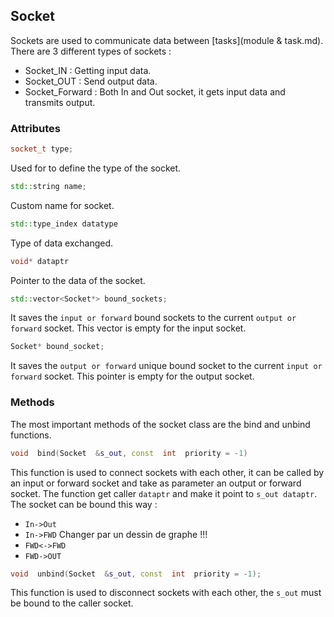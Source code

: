 
## Socket
Sockets are used to communicate data between [tasks](module & task.md). There are 3 different types of sockets : 
- Socket_IN : Getting input data.
- Socket_OUT : Send output data.
- Socket_Forward : Both In and Out socket, it gets input data and transmits output.

### Attributes
```cpp
socket_t type;
```
Used for to define the type of the socket.
```cpp
std::string name;
```
Custom name for socket.
```cpp
std::type_index datatype
```
Type of data exchanged.
```cpp
void* dataptr
```
Pointer to the data of the socket.
```cpp
std::vector<Socket*> bound_sockets;
```
It saves the `input or forward` bound sockets to the current `output or forward` socket. This vector is empty for the input socket.
```cpp
Socket* bound_socket;
```
It saves the `output or forward` unique bound socket to the current `input or forward` socket. This pointer is empty for the output socket.

### Methods
The most important methods of the socket class are the bind and unbind functions.

```cpp
void  bind(Socket  &s_out, const  int  priority = -1)
```

This function is used to connect sockets with each other, it can be called by an input or forward socket and take as parameter an output or forward socket. The function get caller `dataptr` and make it point to `s_out dataptr`. The socket can be bound this way : 

 - `In->Out`				
 - `In->FWD` 						Changer par un dessin de graphe !!!
 - `FWD<->FWD`
 - `FWD->OUT`


  

```cpp
void  unbind(Socket  &s_out, const  int  priority = -1);
```
This function is used to disconnect sockets with each other, the `s_out` must be bound to the caller socket.
